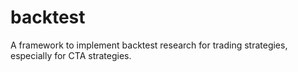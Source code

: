 # backtest
A framework to implement backtest research for trading strategies, especially for CTA strategies.

